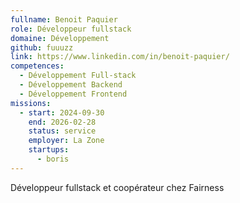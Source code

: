 ```yaml
---
fullname: Benoit Paquier
role: Développeur fullstack
domaine: Développement
github: fuuuzz
link: https://www.linkedin.com/in/benoit-paquier/
competences:
  - Développement Full-stack
  - Développement Backend
  - Développement Frontend
missions:
  - start: 2024-09-30
    end: 2026-02-28
    status: service
    employer: La Zone
    startups:
      - boris
---
```

Développeur fullstack et coopérateur chez Fairness